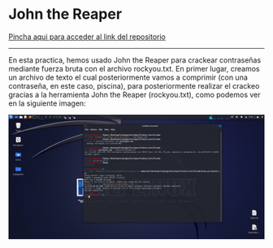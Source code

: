 # John the Reaper

[Pincha aqui para acceder al link del repositorio](https://github.com/rnoguer22/Fichero_Fortificado.git)

---

En esta practica, hemos usado John the Reaper para crackear contraseñas mediante fuerza bruta con el archivo rockyou.txt. En primer lugar, creamos un archivo de texto el cual posteriormente vamos a comprimir (con una contraseña, en este caso, piscina), para posteriormente realizar el crackeo gracias a la herramienta John the Reaper (rockyou.txt), como podemos ver en la siguiente imagen:

![Imagen de la terminal del crackeo de la contraseña](https://github.com/rnoguer22/Fichero_Fortificado/blob/main/john.png)

